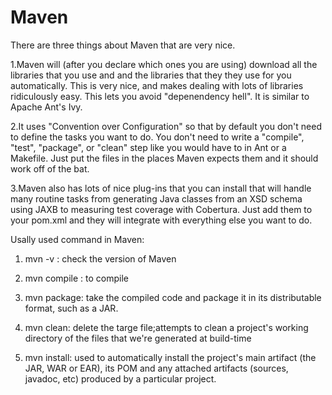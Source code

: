 # Maven

There are three things about Maven that are very nice.


1.Maven will (after you declare which ones you are using) download all the libraries that you use and and the libraries that they they use for you automatically. This is very nice, and makes dealing with lots of libraries ridiculously easy. This lets you avoid "depenendency hell". It is similar to Apache Ant's Ivy.

2.It uses "Convention over Configuration" so that by default you don't need to define the tasks you want to do. You don't need to write a "compile", "test", "package", or "clean" step like you would have to in Ant or a Makefile. Just put the files in the places Maven expects them and it should work off of the bat.

3.Maven also has lots of nice plug-ins that you can install that will handle many routine tasks from generating Java classes from an XSD schema using JAXB to measuring test coverage with Cobertura. Just add them to your pom.xml and they will integrate with everything else you want to do.


Usally used command in Maven:

1. mvn -v : check the version of Maven

2. mvn compile : to compile

3. mvn package: take the compiled code and package it in its distributable format, such as a JAR.

4. mvn clean: delete the targe file;attempts to clean a project's working directory of the files that we're generated at build-time

5. mvn install: used to automatically install the project's main artifact (the JAR, WAR or EAR), its POM and any attached artifacts (sources, javadoc, etc) produced by a particular project.


